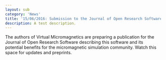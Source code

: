```yaml
---
layout: sub
category: 'News'
title: '15/06/2016: Submission to the Journal of Open Research Software'
description: A test description.
---
```


The authors of Virtual Micromagnetics are preparing a publication for the
Journal of Open Research Software describing this software and its potential
benefits for the micromagnetic simulation community. Watch this space for
updates and preprints.
